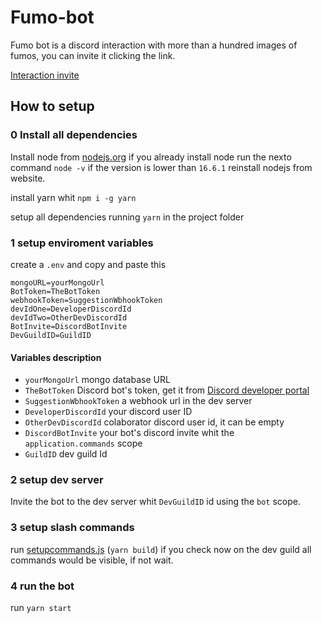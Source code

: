 # Fumo-bot

Fumo bot is a discord interaction with more than a hundred images of fumos, you can invite it clicking the link.

[Interaction invite](https://discord.com/api/oauth2/authorize?client_id=876841555347001355&scope=applications.commands)

## How to setup

### 0 Install all dependencies

Install node from [nodejs.org](https://nodejs.org/en/)
if you already install node run the nexto command `node -v` if the version is lower than `16.6.1` reinstall nodejs from website.

install yarn whit `npm i -g yarn`

setup all dependencies running `yarn` in the project folder



### 1 setup enviroment variables
create a `.env` and copy and paste this
```env
mongoURL=yourMongoUrl
BotToken=TheBotToken
webhookToken=SuggestionWbhookToken
devIdOne=DeveloperDiscordId
devIdTwo=OtherDevDiscordId
BotInvite=DiscordBotInvite
DevGuildID=GuildID
```
#### Variables description
- `yourMongoUrl` mongo database URL
- `TheBotToken` Discord bot's token, get it from [Discord developer portal](https://discord.dev) 
- `SuggestionWbhookToken` a webhook url in the dev server
- `DeveloperDiscordId` your discord user ID
- `OtherDevDiscordId` colaborator discord user id, it can be empty
- `DiscordBotInvite` your bot's discord invite whit the `application.commands` scope
- `GuildID` dev guild Id
### 2 setup dev server

Invite the bot to the dev server whit `DevGuildID` id using the `bot` scope.

### 3 setup slash commands

run [setupcommands.js](./src/setupcommands.js) (`yarn build`)
if you check now on the dev guild all commands would be visible, if not wait.
### 4 run the bot 

run `yarn start`


